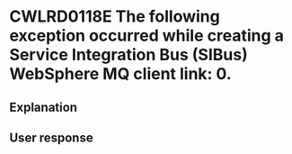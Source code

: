# CWLRD0118E The following exception occurred while creating a Service Integration Bus (SIBus) WebSphere MQ client link: 0.

## Explanation

## User response